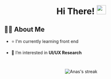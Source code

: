 <h1 align="center">Hi There! <img src="https://raw.githubusercontent.com/MartinHeinz/MartinHeinz/master/wave.gif" width="30px" height="30px"></h1>

## 🙋‍♂️ About Me

- ⭐ I'm currently learning front end

- 🔭 I’m interested in **UI/UX Research** 


<br />


<p align="center">
    <img title="Streak Stats" alt="Anas's streak" src="https://github-readme-streak-stats.herokuapp.com/?user=naufalanasea&theme=gruvbox&hide_border=true&stroke=000000&background=000000"/>
    </a>
<br/>
</p>

